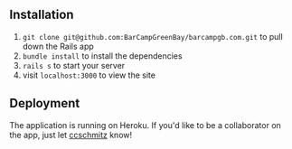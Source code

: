 ## Installation

1. `git clone git@github.com:BarCampGreenBay/barcampgb.com.git` to pull down the Rails app
2. `bundle install` to install the dependencies
3. `rails s` to start your server
4. visit `localhost:3000` to view the site

## Deployment

The application is running on Heroku. If you'd like to be a collaborator on the app, just let [ccschmitz](http://github.com/ccschmitz) know!